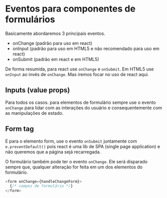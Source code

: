 # Eventos para componentes de formulários

Basicamente abordaremos 3 príncipais eventos.

- onChange (padrão para uso em react)
- onInput (padrão para uso em HTML5 e não recomendado para uso em react)
- onSubmit (padrão em react e em HTML5)

De forma resumida, para react use `onChange` e `onSubmit`. Em HTML5
use `onInput` ao invés de `onChange`. Mas iremos focar no uso de react aqui.

## Inputs (value props)

Para todos os casos. para elementos de formulário sempre use o evento
`onChange` para lidar com as interações do usuário e consequentemente
com as manipulações de estado.

## Form tag

E para o elemento form, use o evento `onSubmit` juntamente com `e.preventDefault()`
pois react é uma lib de SPA (single page application) e não queremos que a página
sejá recarregada.

O formulário também pode ter o evento `onChange`. Ele será disparado sempre que,
qualquer alteração for feita em um dos elementos do formulário.

```js
<form onChange={handleChangeForm}>
  {/* campos de formulário */}
</form>
```
